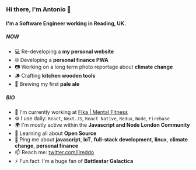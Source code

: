 ### Hi there, I'm Antonio 👋

#### I'm a Software Engineer working in Reading, UK.

##### NOW

- 💻 Re-developing a **my personal website**
- 🌐 Developing a **personal finance PWA**
- 📷 Working on a long term photo reportage about **climate change**
- 🪵 Crafting **kitchen wooden tools**
- 🍺 Brewing my first **pale ale**

##### BIO

- 🏢 I'm currently working at [Fika | Mental Fitness](https://www.fika.community)
- ⚙️ I use daily: `React`, `Next.JS`, `React Native`, `Redux`, `Node`, `Firebase`
- 🌍 I'm mostly active within the **Javascript and Node London Community**
- 🌱 Learning all about **Open Source**
- 💬 Ping me about **javascript**, **IoT**, **full-stack development**, **linux**, **climate change**, **personal finance**
- 📫 Reach me: [twitter.com/ilreddo](https://twitter.com/ilreddo)
- ⚡️ Fun fact: I'm a huge fan of **Battlestar Galactica**
